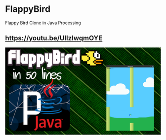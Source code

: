 # FlappyBird
Flappy Bird Clone in Java Processing

## https://youtu.be/UIlzIwqmOYE


![flappy](flappy.jpg)

